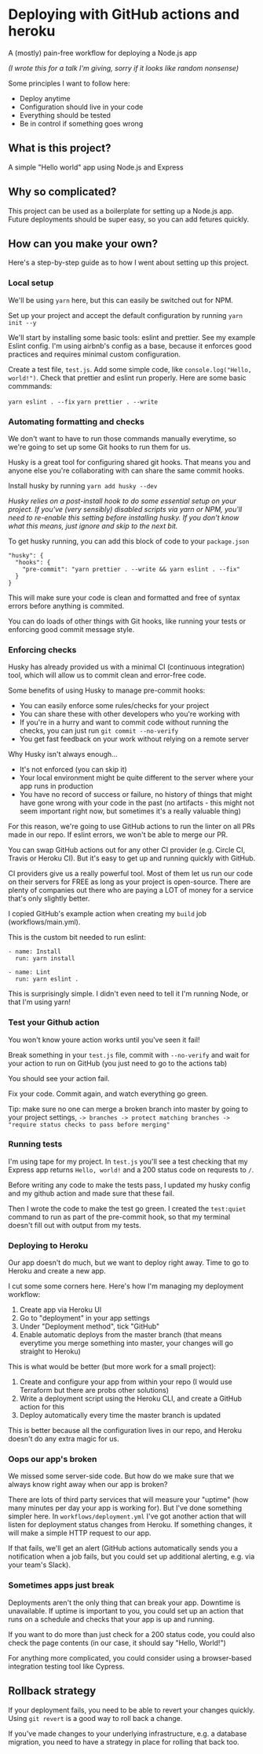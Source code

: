 # Deploying with GitHub actions and heroku

A (mostly) pain-free workflow for deploying a Node.js app

_(I wrote this for a talk I'm giving, sorry if it looks like random nonsense)_

Some principles I want to follow here:

- Deploy anytime
- Configuration should live in your code
- Everything should be tested
- Be in control if something goes wrong

## What is this project?

A simple "Hello world" app using Node.js and Express

## Why so complicated?

This project can be used as a boilerplate for setting up a Node.js app. Future deployments should be super easy, so you can add fetures quickly.

## How can you make your own?

Here's a step-by-step guide as to how I went about setting up this project.

### Local setup

We'll be using `yarn` here, but this can easily be switched out for NPM.

Set up your project and accept the default configuration by running `yarn init --y`

We'll start by installing some basic tools: eslint and prettier. See my example Eslint config. I'm using airbnb's config as a base, because it enforces good practices and requires minimal custom configuration.

Create a test file, `test.js`. Add some simple code, like `console.log("Hello, world!")`. Check that prettier and eslint run properly. Here are some basic commmands:

`yarn eslint . --fix`
`yarn prettier . --write`

### Automating formatting and checks

We don't want to have to run those commands manually everytime, so we're going to set up some Git hooks to run them for us.

Husky is a great tool for configuring shared git hooks. That means you and anyone else you're collaborating with can share the same commit hooks.

Install husky by running `yarn add husky --dev`

_Husky relies on a post-install hook to do some essential setup on your project. If you've (very sensibly) disabled scripts via yarn or NPM, you'll need to re-enable this setting before installing husky. If you don't know what this means, just ignore and skip to the next bit._

To get husky running, you can add this block of code to your `package.json`

```
"husky": {
  "hooks": {
    "pre-commit": "yarn prettier . --write && yarn eslint . --fix"
  }
}
```

This will make sure your code is clean and formatted and free of syntax errors before anything is commited.

You can do loads of other things with Git hooks, like running your tests or enforcing good commit message style.

### Enforcing checks

Husky has already provided us with a minimal CI (continuous integration) tool, which will allow us to commit clean and error-free code.

Some benefits of using Husky to manage pre-commit hooks:

- You can easily enforce some rules/checks for your project
- You can share these with other developers who you're working with
- If you're in a hurry and want to commit code without running the checks, you can just run `git commit --no-verify`
- You get fast feedback on your work without relying on a remote server

Why Husky isn't always enough...

- It's not enforced (you can skip it)
- Your local environment might be quite different to the server where your app runs in production
- You have no record of success or failure, no history of things that might have gone wrong with your code in the past (no artifacts - this might not seem important right now, but sometimes it's a really valuable thing)

For this reason, we're going to use GitHub actions to run the linter on all PRs made in our repo. If eslint errors, we won't be able to merge our PR.

You can swap GitHub actions out for any other CI provider (e.g. Circle CI, Travis or Heroku CI). But it's easy to get up and running quickly with GitHub.

CI providers give us a really powerful tool. Most of them let us run our code on their servers for FREE as long as your project is open-source. There are plenty of companies out there who are paying a LOT of money for a service that's only slightly better.

I copied GitHub's example action when creating my `build` job (workflows/main.yml).

This is the custom bit needed to run eslint:

```
- name: Install
  run: yarn install

- name: Lint
  run: yarn eslint .
```

This is surprisingly simple. I didn't even need to tell it I'm running Node, or that I'm using yarn!

### Test your Github action

You won't know youre action works until you've seen it fail!

Break something in your `test.js` file, commit with `--no-verify` and wait for your action to run on GitHub (you just need to go to the actions tab)

You should see your action fail.

Fix your code. Commit again, and watch everything go green.

Tip: make sure no one can merge a broken branch into master by going to your project settings, `-> branches -> protect matching branches -> "require status checks to pass before merging"`

### Running tests

I'm using tape for my project. In `test.js` you'll see a test checking that my Express app returns `Hello, world!` and a 200 status code on requrests to `/`.

Before writing any code to make the tests pass, I updated my husky config and my github action and made sure that these fail.

Then I wrote the code to make the test go green. I created the `test:quiet` command to run as part of the pre-commit hook, so that my terminal doesn't fill out with output from my tests.

### Deploying to Heroku

Our app doesn't do much, but we want to deploy right away. Time to go to Heroku and create a new app.

I cut some some corners here. Here's how I'm managing my deployment workflow:

1. Create app via Heroku UI
2. Go to "deployment" in your app settings
3. Under "Deployment method", tick "GitHub"
4. Enable automatic deploys from the master branch (that means everytime you merge something into master, your changes will go straight to Heroku)

This is what would be better (but more work for a small project):

1. Create and configure your app from within your repo (I would use Terraform but there are probs other solutions)
2. Write a deployment script using the Heroku CLI, and create a GitHub action for this
3. Deploy automatically every time the master branch is updated

This is better because all the configuration lives in our repo, and Heroku doesn't do any extra magic for us.

### Oops our app's broken

We missed some server-side code. But how do we make sure that we always know right away when our app is broken?

There are lots of third party services that will measure your "uptime" (how many minutes per day your app is working for). But I've done something simpler here. In `workflows/deployment.yml` I've got another action that will listen for deployment status changes from Heroku. If something changes, it will make a simple HTTP request to our app.

If that fails, we'll get an alert (GitHub actions automatically sends you a notification when a job fails, but you could set up additional alerting, e.g. via your team's Slack).

### Sometimes apps just break

Deployments aren't the only thing that can break your app. Downtime is unavailable. If uptime is important to you, you could set up an action that runs on a schedule and checks that your app is up and running.

If you want to do more than just check for a 200 status code, you could also check the page contents (in our case, it should say "Hello, World!")

For anything more complicated, you could consider using a browser-based integration testing tool like Cypress.

## Rollback strategy

If your deployment fails, you need to be able to revert your changes quickly. Using `git revert` is a good way to roll back a change.

If you've made changes to your underlying infrastructure, e.g. a database migration, you need to have a strategy in place for rolling that back too.
